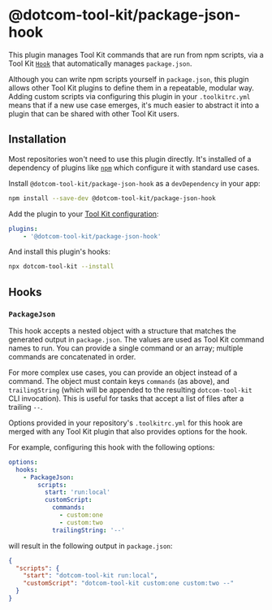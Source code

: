 # @dotcom-tool-kit/package-json-hook

This plugin manages Tool Kit commands that are run from npm scripts, via a Tool Kit [`Hook`](#hooks) that automatically manages `package.json`.

Although you can write npm scripts yourself in `package.json`, this plugin allows other Tool Kit plugins to define them in a repeatable, modular way. Adding custom scripts via configuring this plugin in your `.toolkitrc.yml` means that if a new use case emerges, it's much easier to abstract it into a plugin that can be shared with other Tool Kit users.

## Installation

Most repositories won't need to use this plugin directly. It's installed of a dependency of plugins like [`npm`](../npm) which configure it with standard use cases.


Install `@dotcom-tool-kit/package-json-hook` as a `devDependency` in your app:

```sh
npm install --save-dev @dotcom-tool-kit/package-json-hook
```

Add the plugin to your [Tool Kit configuration](https://github.com/financial-times/dotcom-tool-kit/blob/main/readme.md#configuring-tool-kit):

```yaml
plugins:
	- '@dotcom-tool-kit/package-json-hook'
```

And install this plugin's hooks:

```sh
npx dotcom-tool-kit --install
```

<!-- begin autogenerated docs -->
## Hooks

### `PackageJson`

This hook accepts a nested object with a structure that matches the generated output in `package.json`. The values are used as Tool Kit command names to run. You can provide a single command or an array; multiple commands are concatenated in order.

For more complex use cases, you can provide an object instead of a command. The object must contain keys `commands` (as above), and `trailingString` (which will be appended to the resulting `dotcom-tool-kit` CLI invocation). This is useful for tasks that accept a list of files after a trailing `--`.

Options provided in your repository's `.toolkitrc.yml` for this hook are merged with any Tool Kit plugin that also provides options for the hook.

For example, configuring this hook with the following options:

~~~yml
options:
  hooks:
    - PackageJson:
        scripts:
          start: 'run:local'
          customScript:
            commands:
              - custom:one
              - custom:two
            trailingString: '--'
~~~

will result in the following output in `package.json`:

~~~json
{
  "scripts": {
    "start": "dotcom-tool-kit run:local",
    "customScript": "dotcom-tool-kit custom:one custom:two --"
  }
}
~~~

<!-- hide autogenerated schema docs -->

<!-- end autogenerated docs -->
